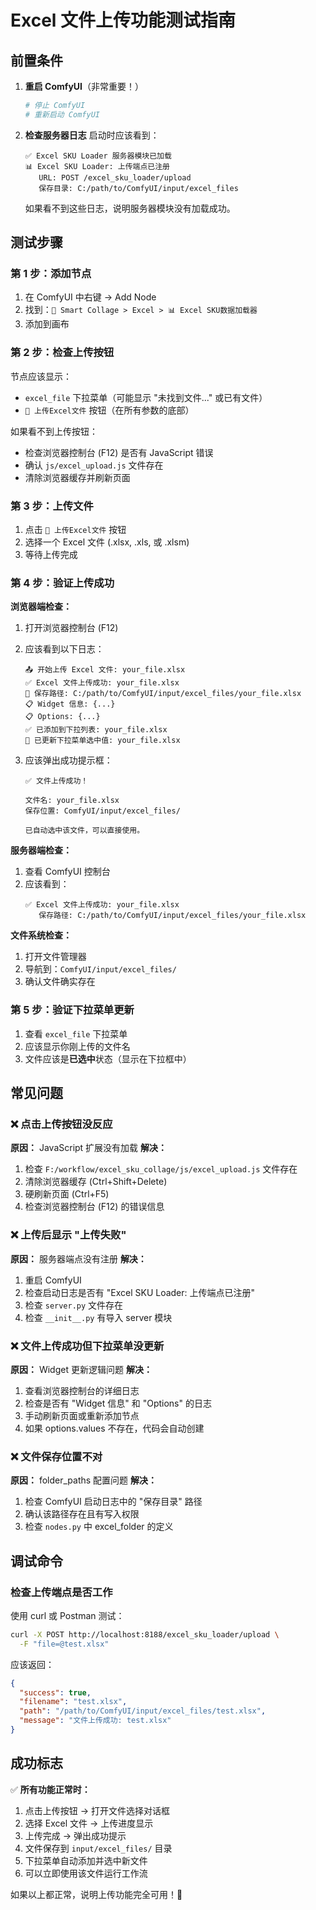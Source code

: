 # Excel 文件上传功能测试指南

## 前置条件

1. **重启 ComfyUI**（非常重要！）
   ```bash
   # 停止 ComfyUI
   # 重新启动 ComfyUI
   ```

2. **检查服务器日志**
   启动时应该看到：
   ```
   ✅ Excel SKU Loader 服务器模块已加载
   📊 Excel SKU Loader: 上传端点已注册
      URL: POST /excel_sku_loader/upload
      保存目录: C:/path/to/ComfyUI/input/excel_files
   ```

   如果看不到这些日志，说明服务器模块没有加载成功。

## 测试步骤

### 第 1 步：添加节点
1. 在 ComfyUI 中右键 → Add Node
2. 找到：`🎨 Smart Collage > Excel > 📊 Excel SKU数据加载器`
3. 添加到画布

### 第 2 步：检查上传按钮
节点应该显示：
- `excel_file` 下拉菜单（可能显示 "未找到文件..." 或已有文件）
- `📁 上传Excel文件` 按钮（在所有参数的底部）

如果看不到上传按钮：
- 检查浏览器控制台 (F12) 是否有 JavaScript 错误
- 确认 `js/excel_upload.js` 文件存在
- 清除浏览器缓存并刷新页面

### 第 3 步：上传文件
1. 点击 `📁 上传Excel文件` 按钮
2. 选择一个 Excel 文件 (.xlsx, .xls, 或 .xlsm)
3. 等待上传完成

### 第 4 步：验证上传成功

**浏览器端检查：**
1. 打开浏览器控制台 (F12)
2. 应该看到以下日志：
   ```
   📤 开始上传 Excel 文件: your_file.xlsx
   ✅ Excel 文件上传成功: your_file.xlsx
   📁 保存路径: C:/path/to/ComfyUI/input/excel_files/your_file.xlsx
   📋 Widget 信息: {...}
   📋 Options: {...}
   ✅ 已添加到下拉列表: your_file.xlsx
   🔄 已更新下拉菜单选中值: your_file.xlsx
   ```

3. 应该弹出成功提示框：
   ```
   ✅ 文件上传成功！

   文件名: your_file.xlsx
   保存位置: ComfyUI/input/excel_files/

   已自动选中该文件，可以直接使用。
   ```

**服务器端检查：**
1. 查看 ComfyUI 控制台
2. 应该看到：
   ```
   ✅ Excel 文件上传成功: your_file.xlsx
      保存路径: C:/path/to/ComfyUI/input/excel_files/your_file.xlsx
   ```

**文件系统检查：**
1. 打开文件管理器
2. 导航到：`ComfyUI/input/excel_files/`
3. 确认文件确实存在

### 第 5 步：验证下拉菜单更新
1. 查看 `excel_file` 下拉菜单
2. 应该显示你刚上传的文件名
3. 文件应该是**已选中**状态（显示在下拉框中）

## 常见问题

### ❌ 点击上传按钮没反应
**原因：** JavaScript 扩展没有加载
**解决：**
1. 检查 `F:/workflow/excel_sku_collage/js/excel_upload.js` 文件存在
2. 清除浏览器缓存 (Ctrl+Shift+Delete)
3. 硬刷新页面 (Ctrl+F5)
4. 检查浏览器控制台 (F12) 的错误信息

### ❌ 上传后显示 "上传失败"
**原因：** 服务器端点没有注册
**解决：**
1. 重启 ComfyUI
2. 检查启动日志是否有 "Excel SKU Loader: 上传端点已注册"
3. 检查 `server.py` 文件存在
4. 检查 `__init__.py` 有导入 server 模块

### ❌ 文件上传成功但下拉菜单没更新
**原因：** Widget 更新逻辑问题
**解决：**
1. 查看浏览器控制台的详细日志
2. 检查是否有 "Widget 信息" 和 "Options" 的日志
3. 手动刷新页面或重新添加节点
4. 如果 options.values 不存在，代码会自动创建

### ❌ 文件保存位置不对
**原因：** folder_paths 配置问题
**解决：**
1. 检查 ComfyUI 启动日志中的 "保存目录" 路径
2. 确认该路径存在且有写入权限
3. 检查 `nodes.py` 中 excel_folder 的定义

## 调试命令

### 检查上传端点是否工作
使用 curl 或 Postman 测试：
```bash
curl -X POST http://localhost:8188/excel_sku_loader/upload \
  -F "file=@test.xlsx"
```

应该返回：
```json
{
  "success": true,
  "filename": "test.xlsx",
  "path": "/path/to/ComfyUI/input/excel_files/test.xlsx",
  "message": "文件上传成功: test.xlsx"
}
```

## 成功标志

✅ **所有功能正常时：**
1. 点击上传按钮 → 打开文件选择对话框
2. 选择 Excel 文件 → 上传进度显示
3. 上传完成 → 弹出成功提示
4. 文件保存到 `input/excel_files/` 目录
5. 下拉菜单自动添加并选中新文件
6. 可以立即使用该文件运行工作流

如果以上都正常，说明上传功能完全可用！🎉
